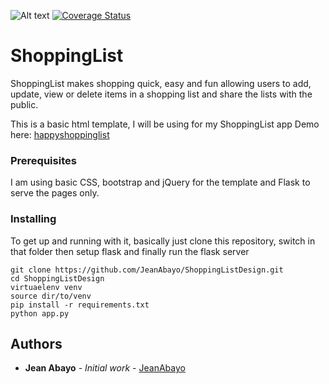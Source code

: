 ![Alt text](https://travis-ci.org/JeanAbayo/ShoppingListDesign.svg?branch=addingflask "TravisCI status")
[![Coverage Status](https://coveralls.io/repos/github/JeanAbayo/ShoppingListDesign/badge.svg?branch=master)](https://coveralls.io/github/JeanAbayo/ShoppingListDesign?branch=master)

ShoppingList
======================

ShoppingList makes shopping quick, easy and fun allowing users to add, update, view or delete items in a shopping list and share the lists with the public.

This is a basic html template, I will be using for my ShoppingList app
Demo here: <a href="https://happyshoppinglistdesign.herokuapp.com/">happyshoppinglist</a>

### Prerequisites

I am using basic CSS, bootstrap and jQuery for the template and Flask to serve the pages only.

### Installing

To get up and running with it, basically just clone this repository, switch in that folder then setup flask and finally run the flask server

```
git clone https://github.com/JeanAbayo/ShoppingListDesign.git
cd ShoppingListDesign
virtuaelenv venv
source dir/to/venv
pip install -r requirements.txt
python app.py

```

## Authors

* **Jean Abayo** - *Initial work* - [JeanAbayo](https://github.com/JeanAbayo)
